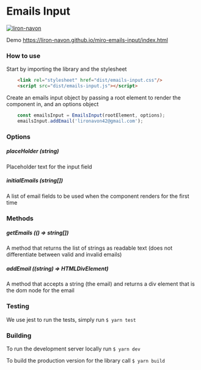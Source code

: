 # Emails Input

[![liron-navon](https://circleci.com/gh/liron-navon/miro-emails-input.svg?style=shield)](https://github.com/liron-navon/miro-emails-input)

Demo
https://liron-navon.github.io/miro-emails-input/index.html

### How to use
Start by importing the library and the stylesheet

```html
    <link rel="stylesheet" href="dist/emails-input.css"/>
    <script src="dist/emails-input.js"></script>
```

Create an emails input object by passing a root element to render the component in, and an options object
```javascript
    const emailsInput = EmailsInput(rootElement, options);
    emailsInput.addEmail('lironavon42@gmail.com');
```

### Options

##### placeHolder (string)
Placeholder text for the input field

##### initialEmails (string[])
A list of email fields to be used when the component renders for the first time

### Methods 


##### getEmails (() => string[])
A method that returns the list of strings as readable text (does not differentiate between valid and invalid emails)

##### addEmail ((string) => HTMLDivElement)
A method that accepts a string (the email) and returns a div element that is the dom node for the email

### Testing
We use jest to run the tests, simply run `$ yarn test`

### Building
To run the development server locally run `$ yarn dev`

To build the production version for the library call `$ yarn build`
